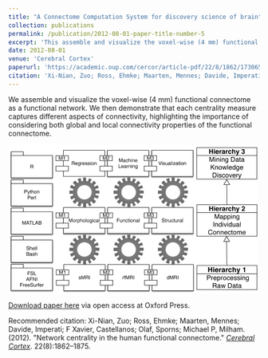 ```yaml
---
title: "A Connectome Computation System for discovery science of brain"
collection: publications
permalink: /publication/2012-08-01-paper-title-number-5
excerpt: 'This assemble and visualize the voxel-wise (4 mm) functional connectome as a functional network.'
date: 2012-08-01
venue: 'Cerebral Cortex'
paperurl: 'https://academic.oup.com/cercor/article-pdf/22/8/1862/17306507/bhr269.pdf'
citation: 'Xi-Nian, Zuo; Ross, Ehmke; Maarten, Mennes; Davide, Imperati; F Xavier, Castellanos; Olaf, Sporns; Michael P, Milham. (2012). &quot;Network centrality in the human functional connectome.&quot; <i>Cerebral Cortex</i>. 22(8):1862–1875.'
---
```

We assemble and visualize the voxel-wise (4 mm) functional connectome as a functional network. We then demonstrate that each centrality measure captures different aspects of connectivity, highlighting the importance of considering both global and local connectivity properties of the functional connectome.

<img src='/images/CCS-logo500x300.png' align="middle"><br/>

[Download paper here](https://academic.oup.com/cercor/article-pdf/22/8/1862/17306507/bhr269.pdf) via open access at Oxford Press.

Recommended citation: Xi-Nian, Zuo; Ross, Ehmke; Maarten, Mennes; Davide, Imperati; F Xavier, Castellanos; Olaf, Sporns; Michael P, Milham. (2012). "Network centrality in the human functional connectome." [<i>Cerebral Cortex</i>](https://academic.oup.com/cercor). 22(8):1862–1875.
